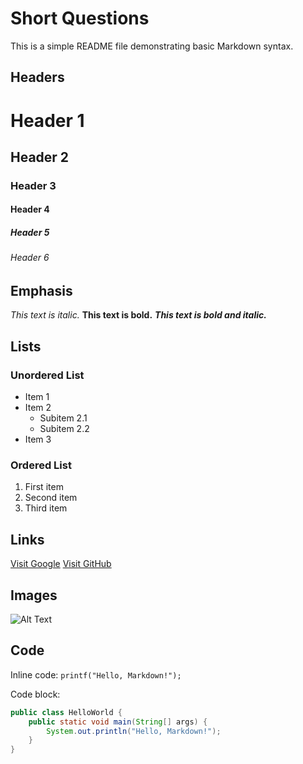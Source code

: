 # Short Questions

This is a simple README file demonstrating basic Markdown syntax.

## Headers

# Header 1
## Header 2
### Header 3
#### Header 4
##### Header 5
###### Header 6

## Emphasis

*This text is italic.*
**This text is bold.**
***This text is bold and italic.***

## Lists

### Unordered List

- Item 1
- Item 2
    - Subitem 2.1
    - Subitem 2.2
- Item 3

### Ordered List

1. First item
2. Second item
3. Third item

## Links

[Visit Google](https://www.google.com)
[Visit GitHub](https://www.github.com)

## Images

![Alt Text](https://placekitten.com/200/300)

## Code

Inline code: `printf("Hello, Markdown!");`

Code block:

```java
public class HelloWorld {
    public static void main(String[] args) {
        System.out.println("Hello, Markdown!");
    }
}
